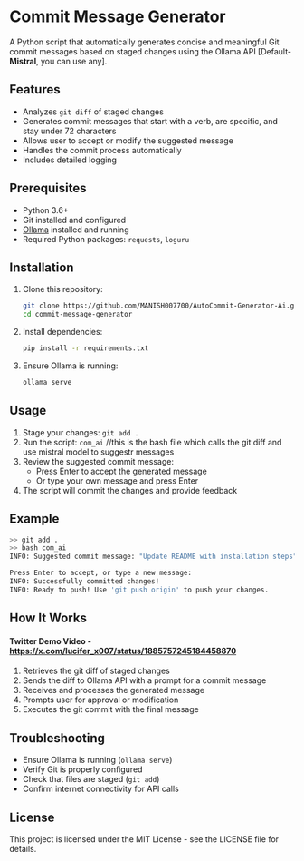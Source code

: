 # Commit Message Generator

A Python script that automatically generates concise and meaningful Git commit messages based on staged changes using the Ollama API [Default-**Mistral**, you can use any].

## Features

- Analyzes `git diff` of staged changes
- Generates commit messages that start with a verb, are specific, and stay under 72 characters
- Allows user to accept or modify the suggested message
- Handles the commit process automatically
- Includes detailed logging

## Prerequisites

- Python 3.6+
- Git installed and configured
- [Ollama](https://ollama.ai/) installed and running
- Required Python packages: `requests`, `loguru`

## Installation

1. Clone this repository:

   ```bash
   git clone https://github.com/MANISH007700/AutoCommit-Generator-Ai.git
   cd commit-message-generator
   ```

2. Install dependencies:

   ```bash
   pip install -r requirements.txt
   ```

3. Ensure Ollama is running:
   ```bash
   ollama serve
   ```

## Usage

1. Stage your changes: `git add .`
2. Run the script: `com_ai` //this is the bash file which calls the git diff and use mistral model to suggestr messages
3. Review the suggested commit message:
   - Press Enter to accept the generated message
   - Or type your own message and press Enter
4. The script will commit the changes and provide feedback

## Example

```bash
>> git add .
>> bash com_ai
INFO: Suggested commit message: "Update README with installation steps"

Press Enter to accept, or type a new message:
INFO: Successfully committed changes!
INFO: Ready to push! Use 'git push origin' to push your changes.
```

## How It Works

#### Twitter Demo Video - https://x.com/lucifer_x007/status/1885757245184458870

1. Retrieves the git diff of staged changes
2. Sends the diff to Ollama API with a prompt for a commit message
3. Receives and processes the generated message
4. Prompts user for approval or modification
5. Executes the git commit with the final message

## Troubleshooting

- Ensure Ollama is running (`ollama serve`)
- Verify Git is properly configured
- Check that files are staged (`git add`)
- Confirm internet connectivity for API calls

## License

This project is licensed under the MIT License - see the LICENSE file for details.
